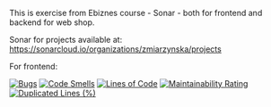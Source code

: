 This is exercise from Ebiznes course - Sonar - both for frontend and backend for web shop.

Sonar for projects available at: https://sonarcloud.io/organizations/zmiarzynska/projects

For frontend:

[![Bugs](https://sonarcloud.io/api/project_badges/measure?project=zmiarzynska_ebiznes-front&metric=bugs)](https://sonarcloud.io/dashboard?id=zmiarzynska_ebiznes-front)
[![Code Smells](https://sonarcloud.io/api/project_badges/measure?project=zmiarzynska_ebiznes-front&metric=code_smells)](https://sonarcloud.io/dashboard?id=zmiarzynska_ebiznes-front)
[![Lines of Code](https://sonarcloud.io/api/project_badges/measure?project=zmiarzynska_ebiznes-front&metric=ncloc)](https://sonarcloud.io/dashboard?id=zmiarzynska_ebiznes-front)
[![Maintainability Rating](https://sonarcloud.io/api/project_badges/measure?project=zmiarzynska_ebiznes-front&metric=sqale_rating)](https://sonarcloud.io/dashboard?id=zmiarzynska_ebiznes-front)
[![Duplicated Lines (%)](https://sonarcloud.io/api/project_badges/measure?project=zmiarzynska_ebiznes-front&metric=duplicated_lines_density)](https://sonarcloud.io/dashboard?id=zmiarzynska_ebiznes-front)

